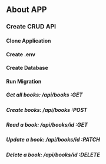 ## About APP

<h3>Create CRUD API</h3>

#### Clone Application
#### Create .env
#### Create Database
#### Run Migration
##### Get all books: /api/books :GET
##### Create books: /api/books :POST
##### Read a book: /api/books/id :GET
##### Update a book: /api/books/id :PATCH
##### Delete a book: /api/books/id :DELETE

